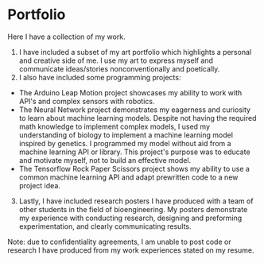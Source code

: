 # Portfolio

Here I have a collection of my work.
1. I have included a subset of my art portfolio which highlights a personal and creative side of me. I use my art to express myself and communicate ideas/stories nonconventionally and poetically. 
2. I also have included some programming projects:
  - The Arduino Leap Motion project showcases my ability to work with API's and complex sensors with robotics. 
  - The Neural Network project demonstrates my eagerness and curiosity to learn about machine learning models. Despite not having the required math knowledge to implement complex models, I used my understanding of biology to implement a machine learning model inspired by genetics. I programmed my model without aid from a machine learning API or library. This project's purpose was to educate and motivate myself, not to build an effective model. 
  - The Tensorflow Rock Paper Scissors project shows my ability to use a common machine learning API and adapt prewritten code to a new project idea. 
3. Lastly, I have included research posters I have produced with a team of other students in the field of bioengineering. My posters demonstrate my experience with conducting research, designing and preforming experimentation, and clearly communicating results. 

Note: due to confidentiality agreements, I am unable to post code or research I have produced from my work experiences stated on my resume.  
